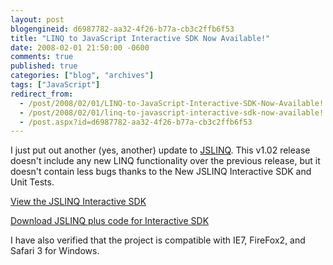 ```yaml
---
layout: post
blogengineid: d6987782-aa32-4f26-b77a-cb3c2ffb6f53
title: "LINQ to JavaScript Interactive SDK Now Available!"
date: 2008-02-01 21:50:00 -0600
comments: true
published: true
categories: ["blog", "archives"]
tags: ["JavaScript"]
redirect_from: 
  - /post/2008/02/01/LINQ-to-JavaScript-Interactive-SDK-Now-Available!
  - /post/2008/02/01/linq-to-javascript-interactive-sdk-now-available!
  - /post.aspx?id=d6987782-aa32-4f26-b77a-cb3c2ffb6f53
---
```

<!-- more -->
<p>I just put out another (yes, another) update to <a href="http://jslinq.com">JSLINQ</a>. This v1.02 release doesn't include any new LINQ functionality over the previous release, but it doesn't contain less bugs thanks to the New JSLINQ&nbsp;Interactive SDK and Unit Tests.</p>
<p><a href="http://simplovation.com/jslinqsdk/">View the JSLINQ Interactive SDK</a></p>
<p><a href="http://jslinq.com">Download JSLINQ plus code for Interactive SDK</a></p>
<p>I have also verified that the project is compatible with IE7, FireFox2, and Safari 3 for Windows.</p>
